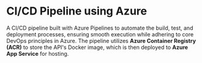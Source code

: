 # CI/CD Pipeline using Azure
A CI/CD pipeline built with Azure Pipelines to automate the build, test, and deployment processes, ensuring smooth execution while adhering to core DevOps principles in Azure. The pipeline utilizes **Azure Container Registry (ACR)** to store the API's Docker image, which is then deployed to **Azure App Service** for hosting.

